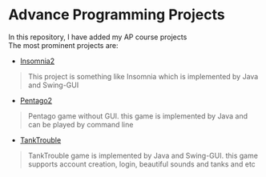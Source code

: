 # Advance Programming Projects
In this repository, I have added my AP course projects<br/>
The most prominent projects are:<br/>
- [Insomnia2](https://github.com/JavadZandiyeh/AUT-AP-projects/tree/main/Insomnia2)
> This project is something like Insomnia which is implemented by Java and Swing-GUI<br/>
- [Pentago2](https://github.com/JavadZandiyeh/AUT-AP-projects/tree/main/Pentago2)
> Pentago game without GUI. this game is implemented by Java and can be played by command line
- [TankTrouble](https://github.com/JavadZandiyeh/AUT-AP-projects/tree/main/TankTrouble)
> TankTrouble game is implemented by Java and Swing-GUI. this game supports account creation, login,  beautiful sounds and tanks and etc
